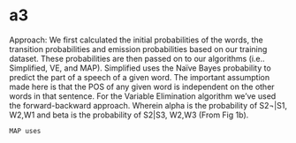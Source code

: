 # a3

Approach: We first calculated the initial probabilities of the words, the transition probabilities and emission probabilities based on our training dataset. These probabilities are then passed on to our algorithms (i.e.. Simplified, VE, and MAP).
	Simplified uses the Naïve Bayes probability to predict the part of a speech of a given word. The important assumption made here is that the POS of any given word is independent on the other words in that sentence.
	For the Variable Elimination algorithm we’ve used the forward-backward approach. Wherein alpha is the probability of S2¬|S1, W2,W1 and beta is the probability of S2|S3, W2,W3 (From Fig 1b). 

	MAP uses 
